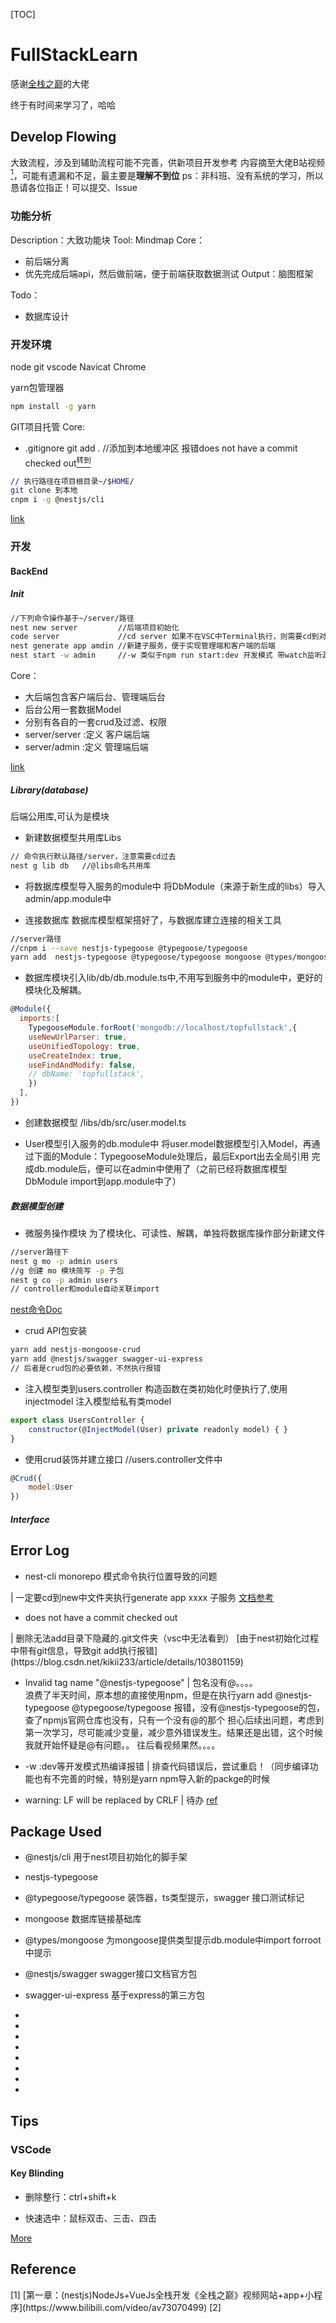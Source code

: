 [TOC]

# FullStackLearn

感谢[全栈之巅](https://github.com/topfullstack/topfullstack)的大佬

终于有时间来学习了，哈哈

## Develop Flowing

 大致流程，涉及到辅助流程可能不完善，供新项目开发参考
 内容摘至大佬B站视频[<sup>1</sup>](#ref-anchor)，可能有遗漏和不足，最主要是**理解不到位**
 ps：非科班、没有系统的学习，所以恳请各位指正！可以提交、Issue

### 功能分析
Description：大致功能块
Tool: Mindmap
Core：
- 前后端分离
- 优先完成后端api，然后做前端，便于前端获取数据测试
Output：脑图框架

Todo：
- 数据库设计

### 开发环境
node
git
vscode
Navicat
Chrome

yarn包管理器
```bash
npm install -g yarn
```

GIT项目托管
Core:
- .gitignore
git add .   //添加到本地缓冲区 报错does not have a commit checked out[<sup>转到</sup>](#error-anchor)
```bash 
// 执行路径在项目根目录~/$HOME/
git clone 到本地
cnpm i -g @nestjs/cli
```
[link](https://docs.nestjs.com/first-steps)

### 开发

#### BackEnd

##### Init
```bash  
//下列命令操作基于~/server/路径
nest new server         //后端项目初始化
code server             //cd server 如果不在VSC中Terminal执行，则需要cd到对应文件夹下执行generate
nest generate app amdin //新建子服务，便于实现管理端和客户端的后端
nest start -w admin     //-w 类似于npm run start:dev 开发模式 带watch监听源码变更
```

Core： 
- 大后端包含客户端后台、管理端后台
- 后台公用一套数据Model
- 分别有各自的一套crud及过滤、权限
- server/server :定义 客户端后端
- server/admin :定义 管理端后端

[link](https://docs.nestjs.com/cli/monorepo)

##### Library(database)
后端公用库,可认为是模块

- 新建数据模型共用库Libs
```bash
// 命令执行默认路径/server，注意需要cd过去
nest g lib db   //@libs命名共用库

```

- 将数据库模型导入服务的module中
将DbModule（来源于新生成的libs）导入admin/app.module中

- 连接数据库
数据库模型框架搭好了，与数据库建立连接的相关工具
```bash
//server路径
//cnpm i --save nestjs-typegoose @typegoose/typegoose
yarn add  nestjs-typegoose @typegoose/typegoose mongoose @types/mongoose //mongoose 是mongodb的基本操作库，@type是用于ts中给mongo提供类型提示的包
```

- 数据库模块引入lib/db/db.module.ts中,不用写到服务中的module中，更好的模块化及解耦。
```js
@Module({
  imports:[
    TypegooseModule.forRoot('mongodb://localhost/topfullstack',{
    useNewUrlParser: true,
    useUnifiedTopology: true,
    useCreateIndex: true,
    useFindAndModify: false,
    // dbName: 'topfullstack',
    })
  ],
})

```

- 创建数据模型
/libs/db/src/user.model.ts

- User模型引入服务的db.module中
将user.model数据模型引入Model，再通过下面的Module：TypegooseModule处理后，最后Export出去全局引用
完成db.module后，便可以在admin中使用了（之前已经将数据库模型DbModule import到app.module中了）

##### 数据模型创建

- 微服务操作模块
为了模块化、可读性、解耦，单独将数据库操作部分新建文件
```bash
//server路径下
nest g mo -p admin users
//g 创建 mo 模块简写 -p 子包
nest g co -p admin users
// controller和module自动关联import
```
[nest命令Doc](https://docs.nestjs.com/cli/usages)

- crud API包安装

```bash
yarn add nestjs-mongoose-crud
yarn add @nestjs/swagger swagger-ui-express
// 后者是crud包的必要依赖，不然执行报错
```

- 注入模型类到users.controller
构造函数在类初始化时便执行了,使用injectmodel 注入模型给私有类model
```js
export class UsersController {
    constructor(@InjectModel(User) private readonly model) { }
}
```

- 使用crud装饰并建立接口
//users.controller文件中
```js
@Crud({
    model:User
})
```

##### Interface







## Error Log

- nest-cli monorepo 模式命令执行位置导致的问题

| 一定要cd到new中文件夹执行generate app xxxx 子服务
[文档参考](https://docs.nestjs.com/cli/monorepo)


- does not have a commit checked out
<div id="error-anchor"></div>
| 删除无法add目录下隐藏的.git文件夹（vsc中无法看到）
[由于nest初始化过程中带有git信息，导致git add执行报错](https://blog.csdn.net/kikii233/article/details/103801159)

- Invalid tag name "@nestjs-typegoose"
| 包名没有@。。。。   
浪费了半天时间，原本想的直接使用npm，但是在执行yarn add  @nestjs-typegoose @typegoose/typegoose 
报错，没有@nestjs-typegoose的包，查了npmjs官网仓库也没有，只有一个没有@的那个
担心后续出问题，考虑到第一次学习，尽可能减少变量，减少意外错误发生。结果还是出错，这个时候我就开始怀疑是@有问题。。
往后看视频果然。。。。

- -w :dev等开发模式热编译报错
| 排查代码错误后，尝试重启！（同步编译功能也有不完善的时候，特别是yarn npm导入新的packge的时候


- warning: LF will be replaced by CRLF
| 待办
[ref](https://blog.csdn.net/wq6ylg08/article/details/88761581)

## Package Used
- @nestjs/cli
用于nest项目初始化的脚手架
- nestjs-typegoose

- @typegoose/typegoose
装饰器，ts类型提示，swagger 接口测试标记

- mongoose
数据库链接基础库
- @types/mongoose
为mongoose提供类型提示db.module中import forroot中提示
- @nestjs/swagger
swagger接口文档官方包
- swagger-ui-express
基于express的第三方包
- 
- 
- 
- 
- 
- 
- 
- 


## Tips

### VSCode

#### Key Blinding

- 删除整行：ctrl+shift+k

- 快速选中：鼠标双击、三击、四击

[More](https://code.visualstudio.com/docs/getstarted/keybindings)






## Reference
<div id="ref-anchor"></div>
[1] [第一章：(nestjs)NodeJs+VueJs全栈开发《全栈之巅》视频网站+app+小程序](https://www.bilibili.com/video/av73070499)
[2] 
